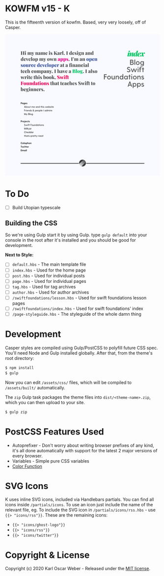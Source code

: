 # KOWFM v15 - K

This is the fifteenth version of kowfm. Based, very very loosely, off of Casper.

![screenshot-desktop](/assets/screenshot-desktop.png)

# To Do

- [ ] Build Utopian typescale

## Building the CSS

So we're using Gulp start it by using Gulp. type `gulp default` into your console in the root after it's installed and you should be good for development.

**Next to Style:**

- [ ] `default.hbs` - The main template file
- [ ] `index.hbs` - Used for the home page
- [ ] `post.hbs` - Used for individual posts
- [ ] `page.hbs` - Used for individual pages
- [ ] `tag.hbs` - Used for tag archives
- [ ] `author.hbs` - Used for author archives
- [ ] `/swiftfoundations/lesson.hbs` - Used for swift foundations lesson pages
- [ ] `/swiftfoundations/index.hbs` - Used for swift foundations' index
- [ ] `/page-styleguide.hbs` - The styleguide of the whole damn thing

# Development

Casper styles are compiled using Gulp/PostCSS to polyfill future CSS spec. You'll need Node and Gulp installed globally. After that, from the theme's root directory:

```bash
$ npm install
$ gulp
```

Now you can edit `/assets/css/` files, which will be compiled to `/assets/built/` automatically.

The `zip` Gulp task packages the theme files into `dist/<theme-name>.zip`, which you can then upload to your site.

```bash
$ gulp zip
```

# PostCSS Features Used

* Autoprefixer - Don't worry about writing browser prefixes of any kind, it's all done automatically with support for the latest 2 major versions of every browser.
* Variables - Simple pure CSS variables
* [Color Function](https://github.com/postcss/postcss-color-function)

# SVG Icons

K uses inline SVG icons, included via Handlebars partials. You can find all icons inside `/partials/icons`. To use an icon just include the name of the relevant file, eg. To include the SVG icon in `/partials/icons/rss.hbs` - use `{{> "icons/rss"}}`. These are the remaining icons:

* `{{> "icons/ghost-logo"}}`
* `{{> "icons/rss"}}`
* `{{> "icons/twitter"}}`

# Copyright & License

Copyright (c) 2020 Karl Oscar Weber - Released under the [MIT license](LICENSE).
